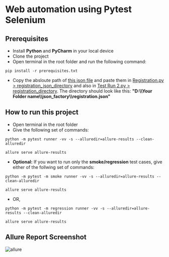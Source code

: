 # Web automation using Pytest Selenium
## Prerequisites
* Install **Python** and **PyCharm** in your local device
* Clone the project 
* Open terminal in the root folder and run the following command:
```
pip install -r prerequisites.txt
```
* Copy the absloute path of [this json file](https://github.com/asif-shahriar/Pytest-Web_Automation/blob/master/json_factory/registration.json "registration.json") and paste them in [Registration.py > registration_json_directory](https://github.com/asif-shahriar/Pytest-Web_Automation/blob/master/testcases/Registration.py "Registration.py") and also in [Test Run 2.py > registration_directory](https://github.com/asif-shahriar/Pytest-Web_Automation/blob/master/runner/Test_Run2.py "Test_Run2.py"). The directory should look like this: **"D:\\\Your Folder name\\\json_factory\\\registration.json"**

## How to run this project
* Open terminal in the root folder
* Give the following set of commands:
```
python -m pytest runner -vv -s --alluredir=allure-results --clean-alluredir
```
```
allure serve allure-results
```
* **Optional:** If you want to run only the **smoke/regression** test cases, give either of the follwing set of commands:
```
python -m pytest -m smoke runner -vv -s --alluredir=allure-results --clean-alluredir
```
```
allure serve allure-results
```
* OR, 

```
python -m pytest -m regression runner -vv -s --alluredir=allure-results --clean-alluredir
```
```
allure serve allure-results
```
## Allure Report Screenshot
![allure](https://github.com/asif-shahriar/Pytest-Web_Automation/assets/71173675/307defeb-3736-4e15-bcde-9a29852f8a41)


